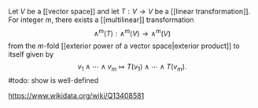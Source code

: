 Let $V$ be a [[vector space]] and let $T:V\to V$ be a [[linear transformation]]. For integer $m$, there exists a [[multilinear]] transformation $$\wedge^m(T): \wedge^m(V) \to \wedge^m(V)$$ from the $m$-fold [[exterior power of a vector space|exterior product]] to itself given by $$v_1\wedge\cdots\wedge v_m \mapsto T(v_1)\wedge\cdots\wedge T(v_m).$$ 
#todo: show is well-defined

https://www.wikidata.org/wiki/Q13408581